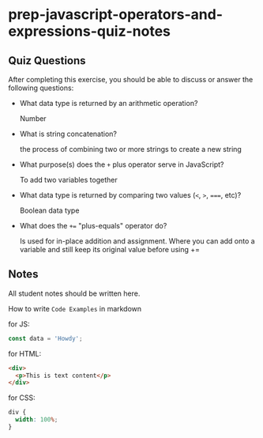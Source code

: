 # prep-javascript-operators-and-expressions-quiz-notes

## Quiz Questions

After completing this exercise, you should be able to discuss or answer the following questions:

- What data type is returned by an arithmetic operation?

  Number

- What is string concatenation?

  the process of combining two or more strings to create a new string

- What purpose(s) does the `+` plus operator serve in JavaScript?

  To add two variables together

- What data type is returned by comparing two values (`<`, `>`, `===`, etc)?

  Boolean data type

- What does the `+=` "plus-equals" operator do?

  Is used for in-place addition and assignment. Where you can add onto a variable and still keep its original value before using +=

## Notes

All student notes should be written here.

How to write `Code Examples` in markdown

for JS:

```javascript
const data = 'Howdy';
```

for HTML:

```html
<div>
  <p>This is text content</p>
</div>
```

for CSS:

```css
div {
  width: 100%;
}
```
